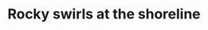 ---
title: "Rocky swirls at the shoreline"
picture: "/assets/camera-roll/2018/03/2018-03-06-rocky-swirls-at-the-shoreline/20180306_194825938_iOS.jpg"
thumbnail: "/assets/camera-roll/2018/03/2018-03-06-rocky-swirls-at-the-shoreline/20180306_194825938_iOS-thumbnail.jpg"
tags:
  - Nooksack River
  - water
  - rocks
  - photograph  
---